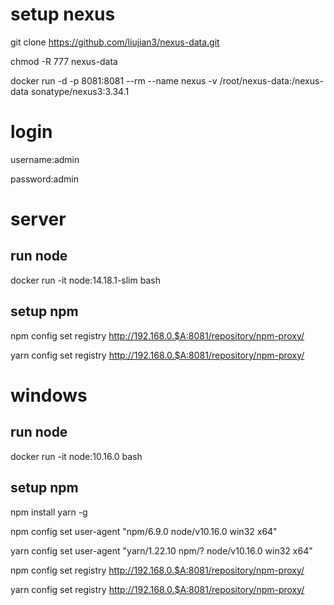 # setup nexus
git clone https://github.com/liujian3/nexus-data.git

chmod -R 777 nexus-data

docker run -d -p 8081:8081 --rm --name nexus -v /root/nexus-data:/nexus-data sonatype/nexus3:3.34.1
# login
username:admin

password:admin
# server
## run node
docker run -it node:14.18.1-slim bash
## setup npm
npm config set registry http://192.168.0.$A:8081/repository/npm-proxy/

yarn config set registry http://192.168.0.$A:8081/repository/npm-proxy/
# windows
## run node
docker run -it node:10.16.0 bash
## setup npm
npm install yarn -g

npm config set user-agent "npm/6.9.0 node/v10.16.0 win32 x64"

yarn config set user-agent "yarn/1.22.10 npm/? node/v10.16.0 win32 x64"

npm config set registry http://192.168.0.$A:8081/repository/npm-proxy/

yarn config set registry http://192.168.0.$A:8081/repository/npm-proxy/

